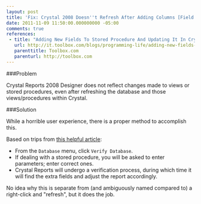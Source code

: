 ```yaml
---
layout: post
title: 'Fix: Crystal 2008 Doesn''t Refresh After Adding Columns [Field Notes]'
date: 2011-11-09 11:50:00.000000000 -05:00
comments: true
references: 
 - title: "Adding New Fields To Stored Procedure And Updating It In Crystal Reports"
   url: http://it.toolbox.com/blogs/programming-life/adding-new-fields-to-stored-procedure-and-updating-it-in-crystal-reports-30072
   parenttitle: Toolbox.com
   parenturl: http://toolbox.com
---
```

###Problem

Crystal Reports 2008 Designer does not reflect changes made to views or stored procedures, even after refreshing the database and those views/procedures within Crystal.

###Solution

While a horrible user experience, there is a proper method to accomplish this.

Based on trips from [this helpful article](http://it.toolbox.com/blogs/programming-life/adding-new-fields-to-stored-procedure-and-updating-it-in-crystal-reports-30072):

* From the `Database` menu, click `Verify Database`.
* If dealing with a stored procedure, you will be asked to enter parameters; enter correct ones.
* Crystal Reports will undergo a verification process, during which time it will find the extra fields and adjust the report accordingly.

No idea why this is separate from (and ambiguously named compared to) a right-click and "refresh", but it does the job.
